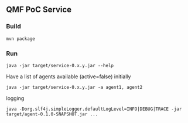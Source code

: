 ## QMF PoC Service

### Build

```shell
mvn package
```
### Run

```shell
java -jar target/service-0.x.y.jar --help
```

Have a list of agents available (active=false) initially
```shell
java -jar target/service-0.x.y.jar -a agent1, agent2
```

logging
```shell
java -Dorg.slf4j.simpleLogger.defaultLogLevel=INFO|DEBUG|TRACE -jar target/agent-0.1.0-SNAPSHOT.jar ...
```